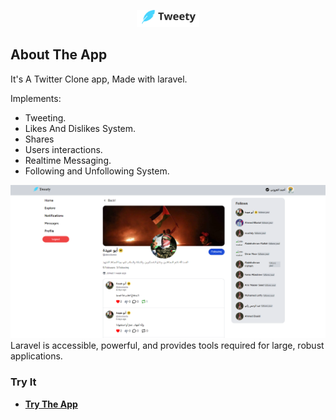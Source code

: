 <p align="center"><a href="https://tweety.ahmedelazony.tech" target="_blank"><img src="public/images/logo.svg" width="100" alt="Tweety Logo"></a></p>

## About The App

It's A Twitter Clone app, Made with laravel.

Implements:
- Tweeting.
- Likes And Dislikes System.
- Shares
- Users interactions.
- Realtime Messaging. 
- Following and Unfollowing System.

<img src="public/images/App-Screenshot.png">
Laravel is accessible, powerful, and provides tools required for large, robust applications.

### Try It
- **[Try The App](https://tweety.ahmedelazony.tech)**

